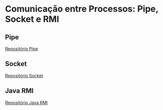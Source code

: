 # Comunicação entre Processos: Pipe, Socket e RMI

## Pipe
[Repositório Pipe](https://github.com/anapaulacostacurta-ifpr/SD-Pipe)
## Socket
[Repositório Socket](https://github.com/anapaulacostacurta-ifpr/SD-Socket)
## Java RMI
[Repositório Java RMI](https://github.com/anapaulacostacurta-ifpr/SD-JavaRMI)
